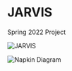 # JARVIS
Spring 2022 Project

![JARVIS](https://static.wikia.nocookie.net/disney/images/b/bf/JARVIS.png/revision/latest/top-crop/width/360/height/450?cb=20160408102006&path-prefix=es)

![Napkin Diagram](https://user-images.githubusercontent.com/13479281/150601219-824bb4af-ae4c-4245-a872-535695e6ab14.png)

